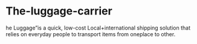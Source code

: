 # The-luggage-carrier
he Luggage”is a quick, low-cost Local+international shipping solution that relies on everyday people to transport items from oneplace to other.
